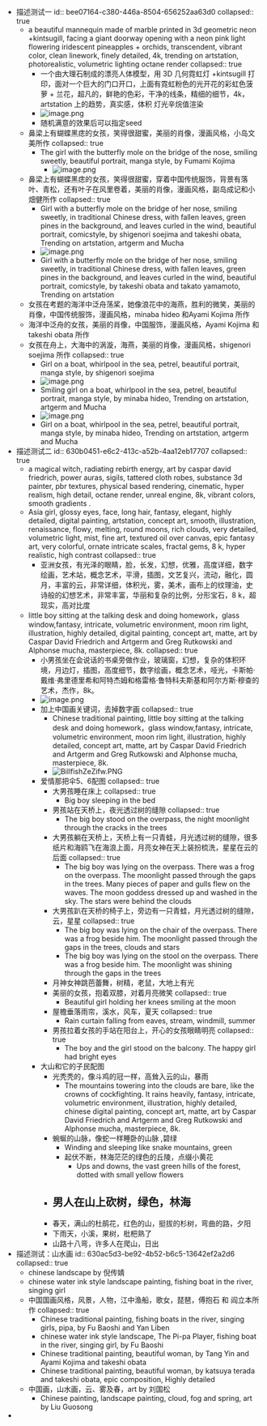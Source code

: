 - 描述测试一
  id:: bee07164-c380-446a-8504-656252aa63d0
  collapsed:: true
	- a beautiful mannequin made of marble printed in 3d geometric neon +kintsugill, facing a giant doorway opening with a neon pink light flowering iridescent pineapples + orchids, transcendent, vibrant color, clean linework, finely detailed, 4k, trending on artstation, photorealistic, volumetric lighting octane render
	  collapsed:: true
		- 一个由大理石制成的漂亮人体模型，用 3D 几何霓虹灯 +kintsugill 打印，面对一个巨大的门口开口，上面有霓虹粉色的光开花的彩虹色菠萝 + 兰花，超凡的，鲜艳的色彩，干净的线条，精细的细节，4k，artstation 上的趋势，真实感，体积 灯光辛烷值渲染
		- ![image.png](../assets/image_1661497368273_0.png)
		- 随机满意的效果后可以指定seed
	- 鼻梁上有蝴蝶黑痣的女孩，笑得很甜蜜，美丽的肖像，漫画风格，小岛文美所作
	  collapsed:: true
		- The girl with the butterfly mole on the bridge of the nose, smiling sweetly, beautiful portrait, manga style, by Fumami Kojima
			- ![image.png](../assets/image_1661511515291_0.png)
	- 鼻梁上有蝴蝶黑痣的女孩，笑得很甜蜜，穿着中国传统服饰，背景有落叶、青松，还有叶子在风里卷着，美丽的肖像，漫画风格，副岛成记和小畑健所作
	  collapsed:: true
		- Girl with a butterfly mole on the bridge of her nose, smiling sweetly, in traditional Chinese dress, with fallen leaves, green pines in the background, and leaves curled in the wind, beautiful portrait, comicstyle, by shigenori soejima and takeshi obata, Trending on artstation, artgerm and Mucha
		- ![image.png](../assets/image_1661513278075_0.png)
		- Girl with a butterfly mole on the bridge of her nose, smiling sweetly, in traditional Chinese dress, with fallen leaves, green pines in the background, and leaves curled in the wind, beautiful portrait, comicstyle, by takeshi obata and takato yamamoto, Trending on artstation
	- 女孩在考题的海洋中泛舟荡桨，她像浪花中的海燕，胜利的微笑，美丽的肖像，中国传统服饰，漫画风格，minaba hideo 和Ayami Kojima 所作
	- 海洋中泛舟的女孩，美丽的肖像，中国服饰，漫画风格，Ayami Kojima 和 takeshi obata 所作
	- 女孩在舟上，大海中的涡漩，海燕，美丽的肖像，漫画风格，shigenori soejima 所作
	  collapsed:: true
		- Girl on a boat, whirlpool in the sea, petrel, beautiful portrait, manga style, by shigenori soejima
		- ![image.png](../assets/image_1661519645602_0.png)
		- Smiling girl on a boat, whirlpool in the sea, petrel, beautiful portrait, manga style, by minaba hideo, Trending on artstation, artgerm and Mucha
		- ![image.png](../assets/image_1661520350429_0.png)
		- Girl on a boat, whirlpool in the sea, petrel, beautiful portrait, manga style, by minaba hideo, Trending on artstation, artgerm and Mucha
- 描述测试二
  id:: 630b0451-e6c2-413c-a52b-4aa12eb17707
  collapsed:: true
	- a magical witch, radiating rebirth energy, art by caspar david friedrich, power auras, sigils, tattered cloth robes, substance 3d painter, pbr textures, physical based rendering, cinematic, hyper realism, high detail, octane render, unreal engine, 8k, vibrant colors, smooth gradients .
	- Asia girl, glossy eyes, face, long hair, fantasy, elegant, highly detailed, digital painting, artstation, concept art, smooth, illustration, renaissance, flowy, melting, round moons, rich clouds, very detailed, volumetric light, mist, fine art, textured oil over canvas, epic fantasy art, very colorful, ornate intricate scales, fractal gems, 8 k, hyper realistic, high contrast
	  collapsed:: true
		- 亚洲女孩，有光泽的眼睛，脸，长发，幻想，优雅，高度详细，数字绘画，艺术站，概念艺术，平滑，插图，文艺复兴，流动，融化，圆月，丰富的云，非常详细，体积光，雾，美术，画布上的纹理油，史诗般的幻想艺术，非常丰富，华丽和复杂的比例，分形宝石，8 k，超现实，高对比度
	- little boy sitting at the talking desk and doing homework，glass window,fantasy, intricate, volumetric environment, moon rim light, illustration, highly detailed, digital painting, concept art, matte, art by Caspar David Friedrich and Artgerm and Greg Rutkowski and Alphonse mucha, masterpiece, 8k.
	  collapsed:: true
		- 小男孩坐在会说话的书桌旁做作业，玻璃窗，幻想，复杂的体积环境，月边灯，插图，高度细节，数字绘画，概念艺术，哑光，卡斯帕·戴维·弗里德里希和阿特杰姆和格雷格·鲁特科夫斯基和阿尔方斯·穆查的艺术，杰作，8k。
		- ![image.png](../assets/image_1661675301203_0.png)
		- 加上中国画关键词，去掉数字画
		  collapsed:: true
			- Chinese traditional painting, little boy sitting at the talking desk and doing homework，glass window,fantasy, intricate, volumetric environment, moon rim light,  illustration, highly detailed, concept art, matte, art by Caspar David Friedrich and Artgerm and Greg Rutkowski and Alphonse mucha, masterpiece, 8k.
			- ![BillfishZeZifw.PNG](../assets/BillfishZeZifw_1661677618855_0.PNG)
		- 爱情那把伞5、6配图
		  collapsed:: true
			- 大男孩睡在床上
			  collapsed:: true
				- Big boy  sleeping in the bed
			- 男孩站在天桥上，夜光透过树的缝隙
			  collapsed:: true
				- The big boy stood on the overpass, the night moonlight through the cracks in the trees
			- 大男孩躺在天桥上，天桥上有一只青蛙，月光透过树的缝隙，很多纸片和海鸥飞在海浪上面，月亮女神在天上装扮梳洗，星星在云的后面
			  collapsed:: true
				- The big boy was lying on the overpass. There was a frog on the overpass. The moonlight passed through the gaps in the trees. Many pieces of paper and gulls flew on the waves. The moon goddess dressed up and washed in the sky. The stars were behind the clouds
			- 大男孩趴在天桥的椅子上，旁边有一只青蛙，月光透过树的缝隙，云，星星
			  collapsed:: true
				- The big boy was lying on the chair of the overpass. There was a frog beside him. The moonlight passed through the gaps in the trees, clouds and stars
				- The big boy was lying on the stool on the overpass. There was a frog beside him. The moonlight was shining through the gaps in the trees
			- 月神女神跳芭蕾舞，树精，老鼠，大地上有光
			- 美丽的女孩，抱着双膝，对着月亮微笑
			  collapsed:: true
				- Beautiful girl holding her knees smiling at the moon
			- 屋檐垂落雨帘，溪水，风车，夏天
			  collapsed:: true
				- Rain curtain falling from eaves, stream, windmill, summer
			- 男孩拉着女孩的手站在阳台上，开心的女孩眼睛明亮
			  collapsed:: true
				- The boy and the girl stood on the balcony. The happy girl had bright eyes
		- 大山和它的子民配图
			- 光秃秃的，像斗鸡的冠一样，高耸入云的山，暴雨
				- The mountains towering into the clouds are bare, like the crowns of cockfighting. It rains heavily, fantasy, intricate, volumetric environment,  illustration, highly detailed, chinese digital painting, concept art, matte, art by Caspar David Friedrich and Artgerm and Greg Rutkowski and Alphonse mucha, masterpiece, 8k.
			- 蜿蜒的山脉，像蛇一样睡卧的山脉 ,碧绿
				- Winding and sleeping like snake mountains, green
				- 起伏不断，林海茫茫的绿色的丘陵，点缀小黄花
					- Ups and downs, the vast green hills of the forest, dotted with small yellow flowers
			- 男人在山上砍树，绿色，林海
				-
			- 春天，满山的杜鹃花，红色的山，挺拔的杉树，弯曲的路，夕阳
			- 下雨天，小溪，果树，枇杷熟了
			- 山路十八弯，许多人在爬山，日出
- 描述测试：山水画
  id:: 630ac5d3-be92-4b52-b6c5-13642ef2a2d6
  collapsed:: true
	- chinese landscape by 倪传婧
	- chinese water ink style landscape painting, fishing boat in the river, singing girl
	- 中国国画风格，风景，人物，江中渔船，歌女，琵琶，傅抱石 和 阎立本所作
	  collapsed:: true
		- Chinese traditional painting,  fishing boats in the river, singing girls, pipa, by Fu Baoshi and Yan Liben
		- chinese water ink style landscape, The Pi-pa Player, fishing boat in the river, singing girl, by Fu Baoshi
		- Chinese traditional painting, beautiful woman, by Tang Yin and Ayami Kojima and takeshi obata
		- Chinese traditional painting,  beautiful woman, by katsuya terada and takeshi obata, epic composition, Highly detailed
	- 中国画，山水画，云、雾及春，art by 刘国松
		- Chinese painting, landscape painting, cloud, fog and spring, art by Liu Guosong
-
